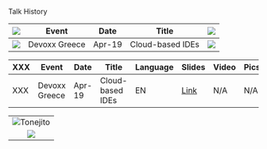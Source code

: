 Talk History



| ![](https://openmoji.org/data/color/svg/1F5FA.svg) | Event | Date | Title | ![](https://openmoji.org/data/color/svg/1F1EC-1F1F7.svg) |
|:---:| --- | --- | --- | --- |
| ![](https://openmoji.org/data/color/svg/1F1EC-1F1F7.svg) | Devoxx Greece | Apr-19 | Cloud-based IDEs | ![](https://openmoji.org/data/color/svg/1F1EC-1F1F7.svg) |



| XXX | Event | Date | Title | Language | Slides | Video | Pics |
| --- | ----- | ---- | -----| ----- | -------- | ------ | ----- | 
| XXX | Devoxx Greece | Apr-19 | Cloud-based IDEs | EN | [Link](https://speakerdeck.com/maeddes/cloud-and-container-based-integrated-development-environments) |  N/A | N/A |

|                                       |
|:-------------------------------------:|
| ![](https://goo.gl/1R3T6h "Tonejito") |
| ![](https://openmoji.org/data/color/svg/1F1EC-1F1F7.svg) |